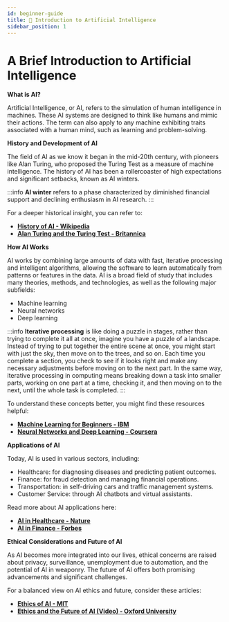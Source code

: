 ```yaml
---
id: beginner-guide
title: 🦾 Introduction to Artificial Intelligence
sidebar_position: 1
---
```


# A Brief Introduction to Artificial Intelligence

**What is AI?**

Artificial Intelligence, or AI, refers to the simulation of human intelligence in machines. These AI systems are designed to think like humans and mimic their actions. The term can also apply to any machine exhibiting traits associated with a human mind, such as learning and problem-solving.

**History and Development of AI**

The field of AI as we know it began in the mid-20th century, with pioneers like Alan Turing, who proposed the Turing Test as a measure of machine intelligence. The history of AI has been a rollercoaster of high expectations and significant setbacks, known as AI winters.

:::info
**AI winter** refers to a phase characterized by diminished financial support and declining enthusiasm in AI research.
:::

For a deeper historical insight, you can refer to:
- [**History of AI - Wikipedia**](https://en.wikipedia.org/wiki/History_of_artificial_intelligence)
- [**Alan Turing and the Turing Test - Britannica**](https://www.britannica.com/biography/Alan-Turing)

**How AI Works**

AI works by combining large amounts of data with fast, iterative processing and intelligent algorithms, allowing the software to learn automatically from patterns or features in the data. AI is a broad field of study that includes many theories, methods, and technologies, as well as the following major subfields:
- Machine learning
- Neural networks
- Deep learning

:::info 
**Iterative processing** is like doing a puzzle in stages, rather than trying to complete it all at once, imagine you have a puzzle of a landscape. Instead of trying to put together the entire scene at once, you might start with just the sky, then move on to the trees, and so on. Each time you complete a section, you check to see if it looks right and make any necessary adjustments before moving on to the next part. In the same way, iterative processing in computing means breaking down a task into smaller parts, working on one part at a time, checking it, and then moving on to the next, until the whole task is completed.
:::

To understand these concepts better, you might find these resources helpful:
- [**Machine Learning for Beginners - IBM**](https://www.ibm.com/cloud/learn/machine-learning)
- [**Neural Networks and Deep Learning - Coursera**](https://www.coursera.org/learn/neural-networks-deep-learning)

**Applications of AI**

Today, AI is used in various sectors, including:
- Healthcare: for diagnosing diseases and predicting patient outcomes.
- Finance: for fraud detection and managing financial operations.
- Transportation: in self-driving cars and traffic management systems.
- Customer Service: through AI chatbots and virtual assistants.

Read more about AI applications here:
- [**AI in Healthcare - Nature**](https://www.nature.com/articles/s41746-019-0155-4)
- [**AI in Finance - Forbes**](https://www.forbes.com/sites/jaimecatmull/2023/11/29/how-ai-could-transform-wall-street-and-personal-finance/?sh=1baddf2561fd)

**Ethical Considerations and Future of AI**

As AI becomes more integrated into our lives, ethical concerns are raised about privacy, surveillance, unemployment due to automation, and the potential of AI in weaponry. The future of AI offers both promising advancements and significant challenges.

For a balanced view on AI ethics and future, consider these articles:
- [**Ethics of AI - MIT**](https://philosophy.mit.edu/ethicsandai/)
- [**Ethics and the Future of AI (Video) - Oxford University**](https://www.youtube.com/watch?v=HYuk-qMkY6Q)